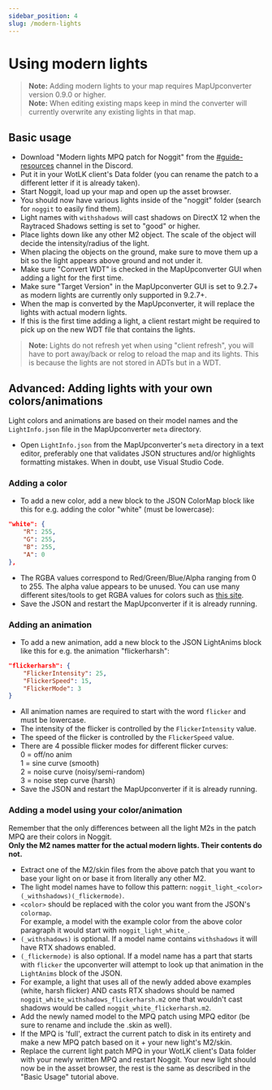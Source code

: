 ```yaml
---
sidebar_position: 4
slug: /modern-lights
---
```


# Using modern lights
> **Note:** Adding modern lights to your map requires MapUpconverter version 0.9.0 or higher.  
> **Note:** When editing existing maps keep in mind the converter will currently overwrite any existing lights in that map.
## Basic usage
- Download "Modern lights MPQ patch for Noggit" from the [#guide-resources](https://discord.com/channels/1264317233190928385/1268871553010106480) channel in the Discord.
- Put it in your WotLK client's Data folder (you can rename the patch to a different letter if it is already taken).
- Start Noggit, load up your map and open up the asset browser.
- You should now have various lights inside of the "noggit" folder (search for `noggit` to easily find them).
- Light names with `withshadows` will cast shadows on DirectX 12 when the Raytraced Shadows setting is set to "good" or higher.
- Place lights down like any other M2 object. The scale of the object will decide the intensity/radius of the light.
- When placing the objects on the ground, make sure to move them up a bit so the light appears above ground and not under it.
- Make sure "Convert WDT" is checked in the MapUpconverter GUI when adding a light for the first time.
- Make sure "Target Version" in the MapUpconverter GUI is set to 9.2.7+ as modern lights are currently only supported in 9.2.7+.
- When the map is converted by the MapUpconverter, it will replace the lights with actual modern lights.
- If this is the first time adding a light, a client restart might be required to pick up on the new WDT file that contains the lights.
> **Note:** Lights do not refresh yet when using "client refresh", you will have to port away/back or relog to reload the map and its lights. This is because the lights are not stored in ADTs but in a WDT.

## Advanced: Adding lights with your own colors/animations
Light colors and animations are based on their model names and the `LightInfo.json` file in the MapUpconverter `meta` directory. 
- Open `LightInfo.json` from the MapUpconverter's `meta` directory in a text editor, preferably one that validates JSON structures and/or highlights formatting mistakes. When in doubt, use Visual Studio Code.  

### Adding a color
- To add a new color, add a new block to the JSON ColorMap block like this for e.g. adding the color "white" (must be lowercase):
```JSON
"white": {
    "R": 255,
    "G": 255,
    "B": 255,
    "A": 0
},
```
- The RGBA values correspond to Red/Green/Blue/Alpha ranging from 0 to 255. The alpha value appears to be unused. You can use many different sites/tools to get RGBA values for colors such as [this site](https://www.flatuicolorpicker.com/).
- Save the JSON and restart the MapUpconverter if it is already running.

### Adding an animation
- To add a new animation, add a new block to the JSON LightAnims block like this for e.g. the animation "flickerharsh":
```JSON
"flickerharsh": {
    "FlickerIntensity": 25,
    "FlickerSpeed": 15,
    "FlickerMode": 3
}
```
- All animation names are required to start with the word `flicker` and must be lowercase.
- The intensity of the flicker is controlled by the `FlickerIntensity` value.
- The speed of the flicker is controlled by the `FlickerSpeed` value.
- There are 4 possible flicker modes for different flicker curves:  
0 = off/no anim  
1 = sine curve (smooth)  
2 = noise curve (noisy/semi-random)  
3 = noise step curve (harsh)  
- Save the JSON and restart the MapUpconverter if it is already running.

### Adding a model using your color/animation
Remember that the only differences between all the light M2s in the patch MPQ are their colors in Noggit.  
**Only the M2 names matter for the actual modern lights. Their contents do not.**

- Extract one of the M2/skin files from the above patch that you want to base your light on or base it from literally any other M2.
- The light model names have to follow this pattern: `noggit_light_<color>(_withshadows)(_flickermode)`.
- `<color>` should be replaced with the color you want from the JSON's `colormap`.  
For example, a model with the example color from the above color paragraph it would start with `noggit_light_white_`.
- `(_withshadows)` is optional. If a model name contains `withshadows` it will have RTX shadows enabled.
- `(_flickermode)` is also optional. If a model name has a part that starts with `flicker` the upconverter will attempt to look up that animation in the `LightAnims` block of the JSON.
- For example, a light that uses all of the newly added above examples (white, harsh flicker) AND casts RTX shadows should be named `noggit_white_withshadows_flickerharsh.m2` one that wouldn't cast shadows would be called `noggit_white_flickerharsh.m2`.
- Add the newly named model to the MPQ patch using MPQ editor (be sure to rename and include the .skin as well). 
- If the MPQ is 'full', extract the current patch to disk in its entirety and make a new MPQ patch based on it + your new light's M2/skin.
- Replace the current light patch MPQ in your WotLK client's Data folder with your newly written MPQ and restart Noggit. Your new light should now be in the asset browser, the rest is the same as described in the "Basic Usage" tutorial above.